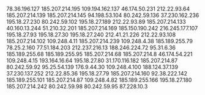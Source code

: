 78.36.196.127
185.207.214.195 
109.194.162.137
46.174.50.231
212.22.93.64
185.207.214.139
185.207.214.145
94.198.53.104
80.242.59.136
37.230.162.236
195.18.27.230
80.242.59.102
195.18.27.189
212.22.93.89
185.207.214.133
40.160.13.244
51.210.32.201
185.207.214.169
185.150.190.242
216.245.177.107
195.18.27.93
195.18.27.30
195.18.27.240
212.41.21.226
212.22.93.108
185.207.214.102
109.248.4.11
185.207.214.239
109.248.4.38
185.189.255.79
78.25.2.160
77.51.184.203
212.237.216.13
188.246.224.72
95.31.6.36
185.189.255.68
185.189.255.95
185.207.214.68
185.207.214.8
46.174.54.221
109.248.4.15
193.164.16.64
195.18.27.80
31.170.116.182
185.207.214.87
80.242.59.92
95.25.54.139
176.9.44.30
109.248.4.100
188.124.37.139
37.230.137.252
212.22.85.36
195.18.27.79
185.207.214.160
92.38.222.142
185.189.255.101
185.207.214.87
109.248.4.82
185.189.255.166
195.18.27.180
185.207.214.242
80.242.59.98
80.242.59.95
87.228.10.3
